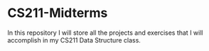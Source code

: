 # CS211-Midterms

In this repository I will store all the projects and exercises that I will accomplish in my CS211 Data Structure class.
